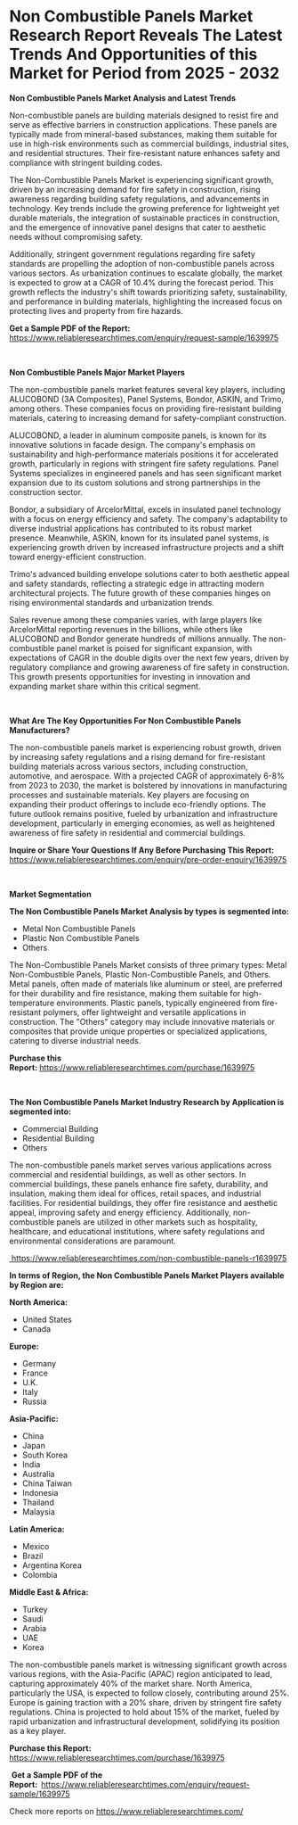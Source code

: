 <p><h1>Non Combustible Panels Market Research Report Reveals The Latest Trends And Opportunities of this Market for Period from 2025 - 2032</h1></p><p><strong>Non Combustible Panels Market Analysis and Latest Trends</strong></p>
<p><p>Non-combustible panels are building materials designed to resist fire and serve as effective barriers in construction applications. These panels are typically made from mineral-based substances, making them suitable for use in high-risk environments such as commercial buildings, industrial sites, and residential structures. Their fire-resistant nature enhances safety and compliance with stringent building codes.</p><p>The Non-Combustible Panels Market is experiencing significant growth, driven by an increasing demand for fire safety in construction, rising awareness regarding building safety regulations, and advancements in technology. Key trends include the growing preference for lightweight yet durable materials, the integration of sustainable practices in construction, and the emergence of innovative panel designs that cater to aesthetic needs without compromising safety.</p><p>Additionally, stringent government regulations regarding fire safety standards are propelling the adoption of non-combustible panels across various sectors. As urbanization continues to escalate globally, the market is expected to grow at a CAGR of 10.4% during the forecast period. This growth reflects the industry's shift towards prioritizing safety, sustainability, and performance in building materials, highlighting the increased focus on protecting lives and property from fire hazards.</p></p>
<p><strong>Get a Sample PDF of the Report:&nbsp;</strong> <a href="https://www.reliableresearchtimes.com/enquiry/request-sample/1639975?utm_campaign=1420&utm_medium=2&utm_source=Github&utm_content=ia&utm_term=31012025&utm_id=non-combustible-panels">https://www.reliableresearchtimes.com/enquiry/request-sample/1639975</a></p>
<p>&nbsp;</p>
<p><strong>Non Combustible Panels Major Market Players</strong></p>
<p><p>The non-combustible panels market features several key players, including ALUCOBOND (3A Composites), Panel Systems, Bondor, ASKIN, and Trimo, among others. These companies focus on providing fire-resistant building materials, catering to increasing demand for safety-compliant construction.</p><p>ALUCOBOND, a leader in aluminum composite panels, is known for its innovative solutions in facade design. The company's emphasis on sustainability and high-performance materials positions it for accelerated growth, particularly in regions with stringent fire safety regulations. Panel Systems specializes in engineered panels and has seen significant market expansion due to its custom solutions and strong partnerships in the construction sector.</p><p>Bondor, a subsidiary of ArcelorMittal, excels in insulated panel technology with a focus on energy efficiency and safety. The company's adaptability to diverse industrial applications has contributed to its robust market presence. Meanwhile, ASKIN, known for its insulated panel systems, is experiencing growth driven by increased infrastructure projects and a shift toward energy-efficient construction.</p><p>Trimo's advanced building envelope solutions cater to both aesthetic appeal and safety standards, reflecting a strategic edge in attracting modern architectural projects. The future growth of these companies hinges on rising environmental standards and urbanization trends.</p><p>Sales revenue among these companies varies, with large players like ArcelorMittal reporting revenues in the billions, while others like ALUCOBOND and Bondor generate hundreds of millions annually. The non-combustible panel market is poised for significant expansion, with expectations of CAGR in the double digits over the next few years, driven by regulatory compliance and growing awareness of fire safety in construction. This growth presents opportunities for investing in innovation and expanding market share within this critical segment.</p></p>
<p>&nbsp;</p>
<p><strong>What Are The Key Opportunities For Non Combustible Panels Manufacturers?</strong></p>
<p><p>The non-combustible panels market is experiencing robust growth, driven by increasing safety regulations and a rising demand for fire-resistant building materials across various sectors, including construction, automotive, and aerospace. With a projected CAGR of approximately 6-8% from 2023 to 2030, the market is bolstered by innovations in manufacturing processes and sustainable materials. Key players are focusing on expanding their product offerings to include eco-friendly options. The future outlook remains positive, fueled by urbanization and infrastructure development, particularly in emerging economies, as well as heightened awareness of fire safety in residential and commercial buildings.</p></p>
<p><strong>Inquire or Share Your Questions If Any Before Purchasing This Report:</strong> <a href="https://www.reliableresearchtimes.com/enquiry/pre-order-enquiry/1639975?utm_campaign=1420&utm_medium=2&utm_source=Github&utm_content=ia&utm_term=31012025&utm_id=non-combustible-panels">https://www.reliableresearchtimes.com/enquiry/pre-order-enquiry/1639975</a></p>
<p>&nbsp;</p>
<p><strong>Market Segmentation</strong></p>
<p><strong>The Non Combustible Panels Market Analysis by types is segmented into:</strong></p>
<p><ul><li>Metal Non Combustible Panels</li><li>Plastic Non Combustible Panels</li><li>Others</li></ul></p>
<p><p>The Non-Combustible Panels Market consists of three primary types: Metal Non-Combustible Panels, Plastic Non-Combustible Panels, and Others. Metal panels, often made of materials like aluminum or steel, are preferred for their durability and fire resistance, making them suitable for high-temperature environments. Plastic panels, typically engineered from fire-resistant polymers, offer lightweight and versatile applications in construction. The "Others" category may include innovative materials or composites that provide unique properties or specialized applications, catering to diverse industrial needs.</p></p>
<p><strong>Purchase this Report:&nbsp;</strong><a href="https://www.reliableresearchtimes.com/purchase/1639975?utm_campaign=1420&utm_medium=2&utm_source=Github&utm_content=ia&utm_term=31012025&utm_id=non-combustible-panels">https://www.reliableresearchtimes.com/purchase/1639975</a></p>
<p>&nbsp;</p>
<p><strong>The Non Combustible Panels Market Industry Research by Application is segmented into:</strong></p>
<p><ul><li>Commercial Building</li><li>Residential Building</li><li>Others</li></ul></p>
<p><p>The non-combustible panels market serves various applications across commercial and residential buildings, as well as other sectors. In commercial buildings, these panels enhance fire safety, durability, and insulation, making them ideal for offices, retail spaces, and industrial facilities. For residential buildings, they offer fire resistance and aesthetic appeal, improving safety and energy efficiency. Additionally, non-combustible panels are utilized in other markets such as hospitality, healthcare, and educational institutions, where safety regulations and environmental considerations are paramount.</p></p>
<p><a href="https://www.reliableresearchtimes.com/non-combustible-panels-r1639975?utm_campaign=1420&utm_medium=2&utm_source=Github&utm_content=ia&utm_term=31012025&utm_id=non-combustible-panels">&nbsp;https://www.reliableresearchtimes.com/non-combustible-panels-r1639975</a></p>
<p><strong>In terms of Region, the Non Combustible Panels Market Players available by Region are:</strong></p>
<p>
    <p> <strong> North America: </strong>
        <ul>
            <li>United States</li>
            <li>Canada</li>
        </ul>
        </p> 
    <p> <strong> Europe: </strong>
        <ul>
            <li>Germany</li>
            <li>France</li>
            <li>U.K.</li>
            <li>Italy</li>
            <li>Russia</li>
        </ul>
        </p> 
    <p> <strong> Asia-Pacific: </strong>
        <ul>
            <li>China</li>
            <li>Japan</li>
            <li>South Korea</li>
            <li>India</li>
            <li>Australia</li>
            <li>China Taiwan</li>
            <li>Indonesia</li>
            <li>Thailand</li>
            <li>Malaysia</li>
        </ul>
        </p> 
    <p> <strong> Latin America: </strong>
        <ul>
            <li>Mexico</li>
            <li>Brazil</li>
            <li>Argentina Korea</li>
            <li>Colombia</li>
        </ul>
        </p> 
    <p> <strong> Middle East & Africa: </strong>
        <ul>
            <li>Turkey</li>
            <li>Saudi</li>
            <li>Arabia</li>
            <li>UAE</li>
            <li>Korea</li>
        </ul>
    </p>
    </p>
<p><p>The non-combustible panels market is witnessing significant growth across various regions, with the Asia-Pacific (APAC) region anticipated to lead, capturing approximately 40% of the market share. North America, particularly the USA, is expected to follow closely, contributing around 25%. Europe is gaining traction with a 20% share, driven by stringent fire safety regulations. China is projected to hold about 15% of the market, fueled by rapid urbanization and infrastructural development, solidifying its position as a key player.</p></p>
<p><strong>Purchase this Report: </strong><a href="https://www.reliableresearchtimes.com/purchase/1639975?utm_campaign=1420&utm_medium=2&utm_source=Github&utm_content=ia&utm_term=31012025&utm_id=non-combustible-panels">https://www.reliableresearchtimes.com/purchase/1639975</a></p>
<p>&nbsp;<strong>Get a Sample PDF of the Report:&nbsp;&nbsp;</strong><a href="https://www.reliableresearchtimes.com/enquiry/request-sample/1639975?utm_campaign=1420&utm_medium=2&utm_source=Github&utm_content=ia&utm_term=31012025&utm_id=non-combustible-panels">https://www.reliableresearchtimes.com/enquiry/request-sample/1639975</a></p>
<p><strong></strong></p>
<p>Check more reports on <a href="https://www.reliableresearchtimes.com/?utm_campaign=1420&utm_medium=2&utm_source=Github&utm_content=ia&utm_term=31012025&utm_id=non-combustible-panels">https://www.reliableresearchtimes.com/</a></p>